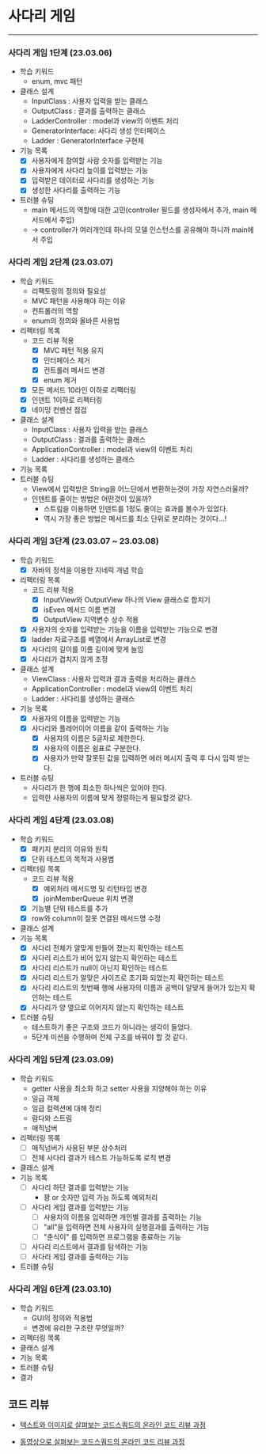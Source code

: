 # 사다리 게임
---------------

### 사다리 게임 1단계 (23.03.06)
* 학습 키워드
  * enum, mvc 패턴
* 클래스 설계
  * InputClass : 사용자 입력을 받는 클래스
  * OutputClass : 결과를 출력하는 클래스
  * LadderController : model과 view의 이벤트 처리
  * GeneratorInterface: 사다리 생성 인터페이스
  * Ladder : GeneratorInterface 구현체
* 기능 목록
  * [x] 사용자에게 참여할 사람 숫자를 입력받는 기능
  * [x] 사용자에게 사다리 높이를 입력받는 기능
  * [x] 입력받은 데이터로 사다리를 생성하는 기능
  * [x] 생성한 사다리를 출력하는 기능
* 트러블 슈팅
  * main 메서드의 역할에 대한 고민(controller 필드를 생성자에서 추가, main 메서드에서 주입)
  * -> controller가 여러개인데 하나의 모델 인스턴스를 공유해야 하니까 main에서 주입
  
### 사다리 게임 2단계 (23.03.07)
* 학습 키워드
  * 리팩토링의 정의와 필요성
  * MVC 패턴을 사용해야 하는 이유
  * 컨트롤러의 역할
  * enum의 정의와 올바른 사용법
* 리펙터링 목록
  * 코드 리뷰 적용
    * [x] MVC 패턴 적용 유지
    * [x] 인터페이스 제거
    * [x] 컨트롤러 메서드 변경
    * [x] enum 제거
  * [x] 모든 메서드 10라인 이하로 리팩터링
  * [x] 인덴트 1이하로 리펙터링
  * [x] 네이밍 컨벤션 점검
* 클래스 설계
  * InputClass : 사용자 입력을 받는 클래스
  * OutputClass : 결과를 출력하는 클래스
  * ApplicationController : model과 view의 이벤트 처리
  * Ladder : 사다리를 생성하는 클래스
* 기능 목록
* 트러블 슈팅
  * View에서 입력받은 String을 어느단에서 변환하는것이 가장 자연스러울까?
  * 인덴트를 줄이는 방법은 어떤것이 있을까?
    * 스트림을 이용하면 인덴트를 1정도 줄이는 효과를 볼수가 있었다.
    * 역시 가장 좋은 방법은 메서드를 최소 단위로 분리하는 것이다...!

### 사다리 게임 3단계 (23.03.07 ~ 23.03.08)
* 학습 키워드
  * [x] 자바의 정석을 이용한 지네릭 개념 학습
* 리펙터링 목록
  * 코드 리뷰 적용
    * [x] InputView와 OutputView 하나의 View 클래스로 합치기
    * [x] isEven 메서드 이름 변경
    * [x] OutputView 지역변수 상수 적용
  * [x] 사용자의 숫자를 입력받는 기능을 이름을 입력받는 기능으로 변경
  * [x] ladder 자료구조를 베열에서 ArrayList로 변경
  * [x] 사다리의 길이를 이름 길이에 맞게 늘임
  * [x] 사다리가 겹치지 않게 조정
* 클래스 설계
  * ViewClass : 사용자 입력과 결과 출력을 처리하는 클래스
  * ApplicationController : model과 view의 이벤트 처리
  * Ladder : 사다리를 생성하는 클래스
* 기능 목록
  * [x] 사용자의 이름을 입력받는 기능
  * [x] 사다리와 플레어이어 이름을 같이 출력하는 기능
    * [x] 사용자의 이름은 5글자로 제한한다.
    * [x] 사용자의 이름은 쉼표로 구분한다.
    * [x] 사용자가 만약 잘못된 값을 입력하면 에러 메시지 출력 후 다시 입력 받는다.
* 트러블 슈팅
  * 사다리가 한 행에 최소한 하나씩은 있어야 한다.
  * 입력한 사용자의 이름에 맞게 정렬하는게 필요할것 같다.

### 사다리 게임 4단계 (23.03.08)
* 학습 키워드
  * [x] 패키지 분리의 이유와 원칙
  * [x] 단위 테스트의 목적과 사용법
* 리펙터링 목록
  * 코드 리뷰 적용
    * [x] 예외처리 메서드명 및 리턴타입 변경
    * [x] joinMemberQueue 위치 변경
  * [x] 기능별 단위 테스트를 추가
  * [x] row와 column이 잘못 연결된 메서드명 수정
* 클래스 설계
* 기능 목록
  * [x] 사다리 전체가 알맞게 만들어 졌는지 확인하는 테스트
  * [x] 사다리 리스트가 비어 있지 않는지 확인하는 테스트
  * [x] 사다리 리스트가 null이 아닌지 확인하는 테스트
  * [x] 사다리 리스트가 알맞은 사이즈로 초기화 되었는지 확인하는 테스트
  * [x] 사다리 리스트의 첫번째 행에 사용자의 이름과 공백이 알맞게 들어가 있는지 확인하는 테스트
  * [x] 사다리가 양 옆으로 이어지지 않는지 확인하는 테스트
* 트러블 슈팅
  * 테스트하기 좋은 구조와 코드가 아니라는 생각이 들었다.
  * 5단계 미션을 수행하며 전체 구조를 바꿔야 할 것 같다. 

### 사다리 게임 5단계 (23.03.09)
* 학습 키워드
  * getter 사용을 최소화 하고 setter 사용을 지양해야 하는 이유
  * 일급 객체
  * 일급 컬렉션에 대해 정리
  * 람다와 스트림
  * 매직넘버
* 리펙터링 목록
  * [ ] 매직넘버가 사용된 부분 상수처리
  * [ ] 전체 사다리 결과가 테스트 가능하도록 로직 변경
* 클래스 설계
* 기능 목록
  * [ ] 사다리 하단 결과를 입력받는 기능
    * 꽝 or 숫자만 입력 가능 하도록 예외처리
  * [ ] 사다리 게임 결과를 입력받는 기능
    * [ ] 사용자의 이름을 입력하면 개인별 결과를 출력하는 기능
    * [ ] "all"을 입력하면 전체 사용자의 실행결과를 출력하는 기능
    * [ ] "춘식이" 를 입력하면 프로그램을 종료하는 기능
  * [ ] 사다리 리스트에서 결과를 탐색하는 기능
  * [ ] 사다리 게임 결과를 출력하는 기능
* 트러블 슈팅

### 사다리 게임 6단계 (23.03.10)
* 학습 키워드
  * GUI의 정의와 적용법
  * 변경에 유리한 구조란 무엇일까?
* 리펙터링 목록
* 클래스 설계
* 기능 목록
* 트러블 슈팅
* 결과

## 코드 리뷰

* [텍스트와 이미지로 살펴보는 코드스쿼드의 온라인 코드 리뷰 과정](https://github.com/code-squad/codesquad-docs/blob/master/codereview/README.md)

* [동영상으로 살펴보는 코드스쿼드의 온라인 코드 리뷰 과정](https://youtube.com/watch?v=lFinZfu3QO0&si=EnSIkaIECMiOmarE)
